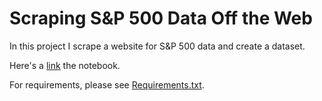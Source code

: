 # Scraping S&P 500 Data Off the Web
In this project I scrape a website for S&P 500 data and create a dataset.

Here's a [link](https://github.com/mwtichen/SP500-Scraping/blob/master/SP_SCRAPE.ipynb) the notebook.

For requirements, please see [Requirements.txt](https://github.com/mwtichen/SP500-Scraping/blob/master/Requirements.txt).
